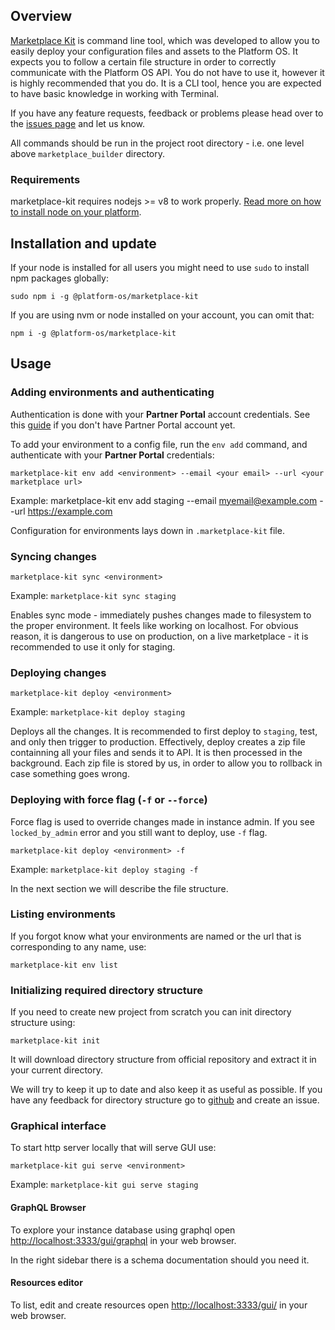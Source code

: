 ## Overview

[Marketplace Kit](https://github.com/mdyd-dev/marketplace-kit) is command line tool, which was developed to allow you to easily deploy your configuration files and assets to the Platform OS. It expects you to follow a certain file structure in order to correctly communicate with the Platform OS API. You do not have to use it, however it is highly recommended that you do. It is a CLI tool, hence you are expected to have basic knowledge in working with Terminal.

If you have any feature requests, feedback or problems please head over to the [issues page](https://github.com/mdyd-dev/marketplace-kit/issues) and let us know.

All commands should be run in the project root directory - i.e. one level above `marketplace_builder` directory.

### Requirements

marketplace-kit requires nodejs >= v8 to work properly. [Read more on how to install node on your platform](https://nodejs.org/en/download/).

## Installation and update

If your node is installed for all users you might need to use `sudo` to install npm packages globally:

    sudo npm i -g @platform-os/marketplace-kit

If you are using nvm or node installed on your account, you can omit that:

    npm i -g @platform-os/marketplace-kit

## Usage

### Adding environments and authenticating

Authentication is done with your **Partner Portal** account credentials.
See this [guide](https://github.com/mdyd-dev/nearme-documentation/blob/master/_PlatformOS/getting-started/setup/accessing-partner-portal.md) if you don't have Partner Portal account yet.

To add your environment to a config file, run the `env add` command, and authenticate with your **Partner Portal** credentials:

```
marketplace-kit env add <environment> --email <your email> --url <your marketplace url>
```

Example: marketplace-kit env add staging --email myemail@example.com --url https://example.com

Configuration for environments lays down in `.marketplace-kit` file.

### Syncing changes

```
marketplace-kit sync <environment>
```

Example: `marketplace-kit sync staging`

Enables sync mode - immediately pushes changes made to filesystem to the proper environment. It feels like working on localhost. For obvious reason, it is dangerous to use on production, on a live marketplace - it is recommended to use it only for staging.

### Deploying changes

```
marketplace-kit deploy <environment>
```

Example: `marketplace-kit deploy staging`

Deploys all the changes. It is recommended to first deploy to `staging`, test, and only then trigger to production. Effectively, deploy creates a zip file containning all your files and sends it to API. It is then processed in the background. Each zip file is stored by us, in order to allow you to rollback in case something goes wrong.

### Deploying with force flag (`-f` or `--force`)

Force flag is used to override changes made in instance admin. If you see `locked_by_admin` error and you still want to deploy, use `-f` flag.

```
marketplace-kit deploy <environment> -f
```

Example: `marketplace-kit deploy staging -f`

In the next section we will describe the file structure.

### Listing environments

If you forgot know what your environments are named or the url that is corresponding to any name, use:

```
marketplace-kit env list
```

### Initializing required directory structure

If you need to create new project from scratch you can init directory structure using:

```
marketplace-kit init
```

It will download directory structure from official repository and extract it in your current directory.

We will try to keep it up to date and also keep it as useful as possible.
If you have any feedback for directory structure go to [github](https://github.com/mdyd-dev/directory-structure) and create an issue.

### Graphical interface

To start http server locally that will serve GUI use:

```
marketplace-kit gui serve <environment>
```

Example: `marketplace-kit gui serve staging`

#### GraphQL Browser

To explore your instance database using graphql open [http://localhost:3333/gui/graphql](http://localhost:3333/gui/graphql) in your web browser.

In the right sidebar there is a schema documentation should you need it.

#### Resources editor

To list, edit and create resources open [http://localhost:3333/gui/](http://localhost:3333/gui/) in your web browser.
